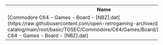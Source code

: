 <table>
<tr><th>Name</th><th>Size</th></tr>
<tr><td>
[Commodore C64 - Games - Board - [NBZ].dat](https://raw.githubusercontent.com/open-retrogaming-archive/dat-catalog/main/root/basic/TOSEC/Commodore/C64/Games/Board/[NBZ]/Commodore C64 - Games - Board - [NBZ].dat)
</td><td>6554</td></tr>
</table>
